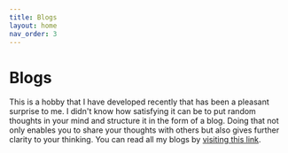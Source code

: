```yaml
---
title: Blogs
layout: home
nav_order: 3
---
```


# Blogs
This is a hobby that I have developed recently that has been a pleasant surprise to me. I didn't know how satisfying it can be to put random thoughts in your mind and structure it in the form of a blog. Doing that not only enables you to share your thoughts with others but also gives further clarity to your thinking. You can read all my blogs by [visiting this link](https://medium.com/@dantebhai).
